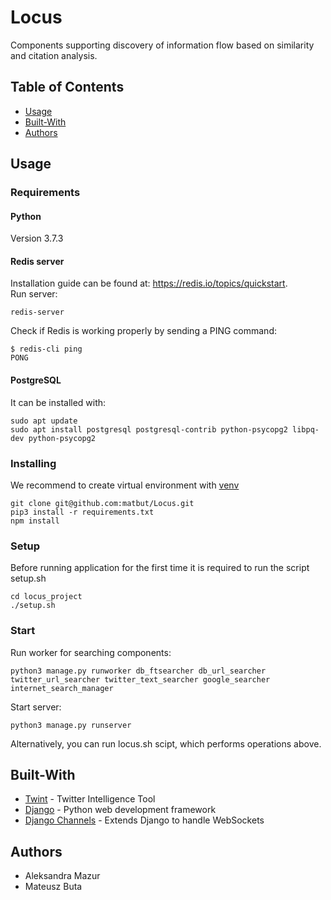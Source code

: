 # Locus

Components supporting discovery of information flow based on similarity and citation analysis.

## Table of Contents
<!-- - [Features](#features) -->
- [Usage](#usage)
- [Built-With](#built-with)
- [Authors](#authors)

<!--
## Features
* 
-->

## Usage

### Requirements

#### Python
Version 3.7.3

#### Redis server 
<!-- (for channel layer backend) -->
Installation guide can be found at: https://redis.io/topics/quickstart. <br/>
Run server:
```
redis-server
```
Check if Redis is working properly by sending a PING command:
```
$ redis-cli ping
PONG
```

#### PostgreSQL
It can be installed with:
```
sudo apt update
sudo apt install postgresql postgresql-contrib python-psycopg2 libpq-dev python-psycopg2
```

### Installing
We recommend to create virtual environment with [venv](https://docs.python.org/3/library/venv.html)
```
git clone git@github.com:matbut/Locus.git
pip3 install -r requirements.txt 
npm install
```

### Setup
Before running application for the first time it is required to run the script setup.sh
```
cd locus_project
./setup.sh
``` 

### Start
Run worker for searching components:
```
python3 manage.py runworker db_ftsearcher db_url_searcher twitter_url_searcher twitter_text_searcher google_searcher internet_search_manager
```
Start server:
```
python3 manage.py runserver
```

Alternatively, you can run locus.sh scipt, which performs operations above.
               
## Built-With
* [Twint](https://github.com/twintproject/twint) - Twitter Intelligence Tool
* [Django](https://www.djangoproject.com/) - Python web development framework
* [Django Channels](https://channels.readthedocs.io/en/latest/) - Extends Django to handle WebSockets

## Authors
* Aleksandra Mazur
* Mateusz Buta
